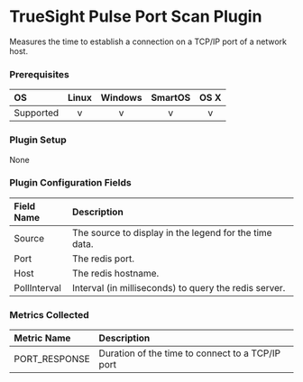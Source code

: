# TrueSight Pulse Port Scan Plugin

Measures the time to establish a connection on a TCP/IP port of a network host.

### Prerequisites

|     OS    | Linux | Windows | SmartOS | OS X |
|:----------|:-----:|:-------:|:-------:|:----:|
| Supported |   v   |    v    |    v    |  v   |

### Plugin Setup

None

### Plugin Configuration Fields

|Field Name  |Description                                            |
|:-----------|:------------------------------------------------------|
|Source      |The source to display in the legend for the time data. |
|Port        |The redis port.                                        |
|Host        |The redis hostname.                                    |
|PollInterval|Interval (in milliseconds) to query the redis server.  |

### Metrics Collected

|Metric Name   |Description                                     |
|:-------------|:-----------------------------------------------|
|PORT\_RESPONSE|Duration of the time to connect to a TCP/IP port|
